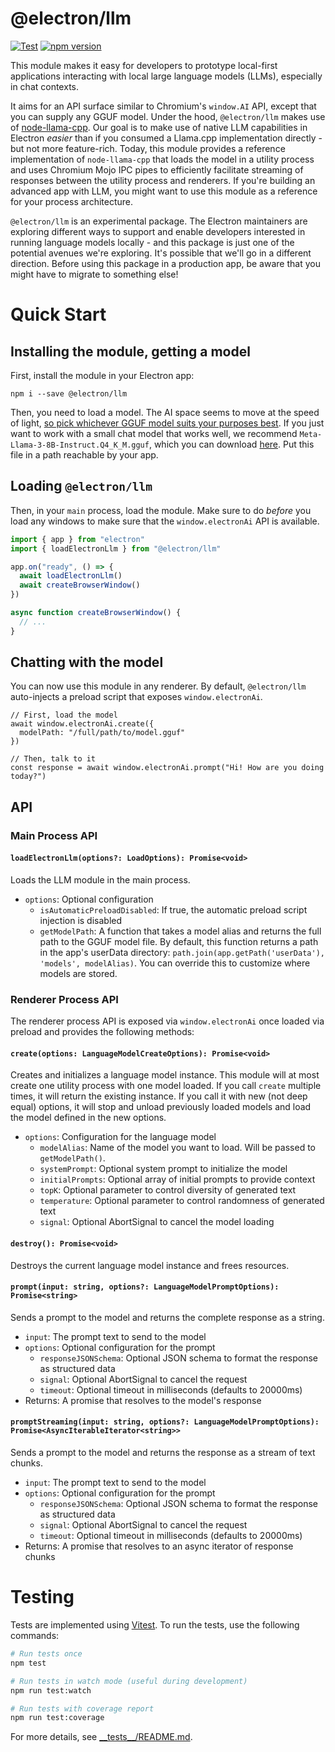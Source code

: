 # @electron/llm

[![Test](https://github.com/electron/llm/actions/workflows/test.yml/badge.svg)](https://github.com/electron/llm/actions/workflows/test.yml)
[![npm version](https://img.shields.io/npm/v/@electron/llm.svg)](https://npmjs.org/package/@electron/llm)

This module makes it easy for developers to prototype local-first applications interacting with local large language models (LLMs), especially in chat contexts.

It aims for an API surface similar to Chromium's `window.AI` API, except that you can supply any GGUF model. Under the hood, `@electron/llm` makes use of [node-llama-cpp](https://github.com/withcatai/node-llama-cpp). Our goal is to make use of native LLM capabilities in Electron _easier_ than if you consumed a Llama.cpp implementation directly - but not more feature-rich. Today, this module provides a reference implementation of `node-llama-cpp` that loads the model in a utility process and uses Chromium Mojo IPC pipes to efficiently facilitate streaming of responses between the utility process and renderers. If you're building an advanced app with LLM, you might want to use this module as a reference for your process architecture.

`@electron/llm` is an experimental package. The Electron maintainers are exploring different ways to support and enable developers interested in running language models locally - and this package is just one of the potential avenues we're exploring. It's possible that we'll go in a different direction. Before using this package in a production app, be aware that you might have to migrate to something else!

# Quick Start

## Installing the module, getting a model

First, install the module in your Electron app:

```
npm i --save @electron/llm
```

Then, you need to load a model. The AI space seems to move at the speed of light, [so pick whichever GGUF model suits your purposes best](https://huggingface.co/models?library=gguf). If you just want to work with a small chat model that works well, we recommend `Meta-Llama-3-8B-Instruct.Q4_K_M.gguf`, which you can download [here](https://huggingface.co/MaziyarPanahi/Meta-Llama-3-8B-Instruct-GGUF/tree/main). Put this file in a path reachable by your app.

## Loading `@electron/llm`

Then, in your `main` process, load the module. Make sure to do _before_ you load any windows to make sure that the `window.electronAi` API
is available.

```ts:main.js
import { app } from "electron"
import { loadElectronLlm } from "@electron/llm"

app.on("ready", () => {
  await loadElectronLlm()
  await createBrowserWindow()
})

async function createBrowserWindow() {
  // ...
}
```

## Chatting with the model

You can now use this module in any renderer. By default, `@electron/llm` auto-injects a preload script that exposes `window.electronAi`.

```
// First, load the model
await window.electronAi.create({
  modelPath: "/full/path/to/model.gguf"
})

// Then, talk to it
const response = await window.electronAi.prompt("Hi! How are you doing today?")
```

## API

### Main Process API

#### `loadElectronLlm(options?: LoadOptions): Promise<void>`

Loads the LLM module in the main process.

- `options`: Optional configuration
  - `isAutomaticPreloadDisabled`: If true, the automatic preload script injection is disabled
  - `getModelPath`: A function that takes a model alias and returns the full path to the GGUF model file. By default, this function returns a path in the app's userData directory: `path.join(app.getPath('userData'), 'models', modelAlias)`. You can override this to customize where models are stored.

### Renderer Process API

The renderer process API is exposed via `window.electronAi` once loaded via preload and provides the following methods:

#### `create(options: LanguageModelCreateOptions): Promise<void>`

Creates and initializes a language model instance. This module will at most create one utility process with one model loaded. If you call `create` multiple times, it will return the existing instance. If you call it with new (not deep equal) options, it will stop and unload previously loaded models and load the model defined in the new options.

- `options`: Configuration for the language model
  - `modelAlias`: Name of the model you want to load. Will be passed to `getModelPath()`.
  - `systemPrompt`: Optional system prompt to initialize the model
  - `initialPrompts`: Optional array of initial prompts to provide context
  - `topK`: Optional parameter to control diversity of generated text
  - `temperature`: Optional parameter to control randomness of generated text
  - `signal`: Optional AbortSignal to cancel the model loading

#### `destroy(): Promise<void>`

Destroys the current language model instance and frees resources.

#### `prompt(input: string, options?: LanguageModelPromptOptions): Promise<string>`

Sends a prompt to the model and returns the complete response as a string.

- `input`: The prompt text to send to the model
- `options`: Optional configuration for the prompt
  - `responseJSONSchema`: Optional JSON schema to format the response as structured data
  - `signal`: Optional AbortSignal to cancel the request
  - `timeout`: Optional timeout in milliseconds (defaults to 20000ms)
- Returns: A promise that resolves to the model's response

#### `promptStreaming(input: string, options?: LanguageModelPromptOptions): Promise<AsyncIterableIterator<string>>`

Sends a prompt to the model and returns the response as a stream of text chunks.

- `input`: The prompt text to send to the model
- `options`: Optional configuration for the prompt
  - `responseJSONSchema`: Optional JSON schema to format the response as structured data
  - `signal`: Optional AbortSignal to cancel the request
  - `timeout`: Optional timeout in milliseconds (defaults to 20000ms)
- Returns: A promise that resolves to an async iterator of response chunks

# Testing

Tests are implemented using [Vitest](https://vitest.dev/). To run the tests, use the following commands:

```bash
# Run tests once
npm test

# Run tests in watch mode (useful during development)
npm run test:watch

# Run tests with coverage report
npm run test:coverage
```

For more details, see [\_\_tests\_\_/README.md](\_\_tests\_\_/README.md).
